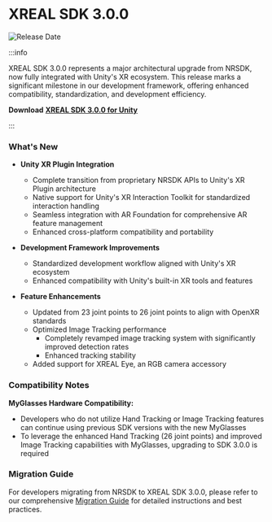 # XREAL SDK 3.0.0
![Release Date](https://img.shields.io/badge/Release_Date-March_14,_2025-0080FF?style=flat&logoWidth=1)

:::info

XREAL SDK 3.0.0 represents a major architectural upgrade from NRSDK, now fully integrated with Unity's XR ecosystem. This release marks a significant milestone in our development framework, offering enhanced compatibility, standardization, and development efficiency.

**Download** [**XREAL SDK 3.0.0 for Unity**](https://public-resource.xreal.com/download/XREALSDKForUnity_3.0.0)

:::

### What's New

* **Unity XR Plugin Integration**
  * Complete transition from proprietary NRSDK APIs to Unity's XR Plugin architecture
  * Native support for Unity's XR Interaction Toolkit for standardized interaction handling
  * Seamless integration with AR Foundation for comprehensive AR feature management
  * Enhanced cross-platform compatibility and portability

* **Development Framework Improvements**
  * Standardized development workflow aligned with Unity's XR ecosystem
  * Enhanced compatibility with Unity's built-in XR tools and features

* **Feature Enhancements**
  * Updated from 23 joint points to 26 joint points to align with OpenXR standards
  * Optimized Image Tracking performance
    * Completely revamped image tracking system with significantly improved detection rates
    * Enhanced tracking stability
  * Added support for XREAL Eye, an RGB camera accessory


### Compatibility Notes

**MyGlasses Hardware Compatibility:**
* Developers who do not utilize Hand Tracking or Image Tracking features can continue using previous SDK versions with the new MyGlasses
* To leverage the enhanced Hand Tracking (26 joint points) and improved Image Tracking capabilities with MyGlasses, upgrading to SDK 3.0.0 is required

### Migration Guide

For developers migrating from NRSDK to XREAL SDK 3.0.0, please refer to our comprehensive [Migration Guide](../04_Migration%20Guide/Migration%20from%20NRSDK.md) for detailed instructions and best practices.


